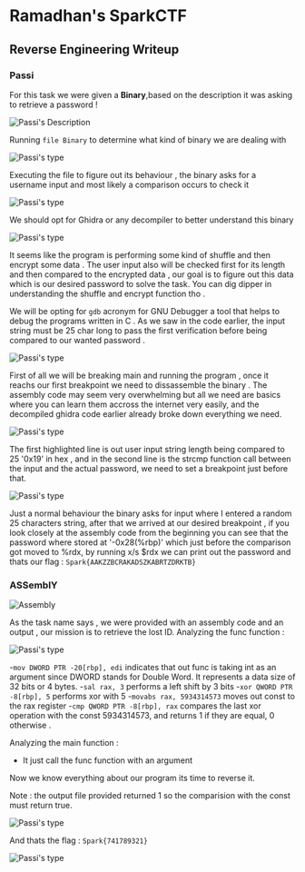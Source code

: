 # Ramadhan's SparkCTF
## Reverse Engineering Writeup
### **Passi**

For this task we were given a **Binary**,based on the description it was asking to retrieve a password ! 

![Passi's Description](/Images/Passi1.png)

Running `file Binary` to determine what kind of binary we are dealing with 

![Passi's type](/Images/Passi2.png)

Executing the file to figure out its behaviour , the binary asks for a username input and most likely a comparison occurs to check it 

![Passi's type](/Images/Passi4.png)

We should opt for Ghidra or any decompiler to better understand this binary 

![Passi's type](/Images/Passi3.png)

It seems like the program is performing some kind of shuffle and then encrypt some data . The user input also will be checked first for its length and then compared to the encrypted data , our goal is to figure out this data which is our desired password to solve the task.
You can dig dipper in understanding the shuffle and encrypt function tho .

We will be opting for `gdb` acronym for GNU Debugger a tool that helps to debug the programs written in C .
As we saw in the code earlier, the input string must be 25 char long to pass the first verification before being compared to our wanted password .

![Passi's type](/Images/Passi5.png)

First of all we will be breaking main and running the program , once it reachs our first breakpoint we need to dissassemble the binary .
The assembly code may seem very overwhelming but all we need are basics where you can learn them accross the internet very easily, and the decompiled ghidra code earlier already broke down everything we need.

![Passi's type](/Images/Passi6.png)

The first highlighted line is out user input string length being compared to 25 '0x19' in hex , and in the second line is the strcmp function call between the input and the actual password, we need to set a breakpoint just before that.

![Passi's type](/Images/Passi7.png)

Just a normal behaviour the binary asks for input where I entered a random 25 characters string, after that we arrived at our desired breakpoint , if you look closely at the assembly code from the beginning you can see that the password where stored at '-0x28(%rbp)' which just before the comparison got moved to %rdx, by running x/s $rdx we can print out the password and thats our flag : `Spark{AAKZZBCRAKADSZKABRTZDRKTB}`

### **ASSemblY**

![Assembly](/Images/Ass0.png)

As the task name says , we were provided with an assembly code and an output , our mission is to retrieve the lost ID.
Analyzing the func function :

![Passi's type](/Images/Ass1.png)


-`mov DWORD PTR -20[rbp], edi` indicates that out func is taking int as an argument since DWORD stands for Double Word. It represents a data size of 32 bits or 4 bytes.
-`sal rax, 3` performs a left shift by 3 bits
-`xor QWORD PTR -8[rbp], 5` performs xor with 5
-`movabs rax, 5934314573` moves out const to the rax register
-`cmp QWORD PTR -8[rbp], rax` compares the last xor operation with the const 5934314573, and returns 1 if they are equal, 0 otherwise .

Analyzing the main function :

- It just call the func function with an argument

Now we know everything about our program its time to reverse it.

Note : the output file provided returned 1 so the comparision with the const must return true.

![Passi's type](/Images/Ass3.png)


And thats the flag : `Spark{741789321}`

![Passi's type](/Images/Ass4.png)



